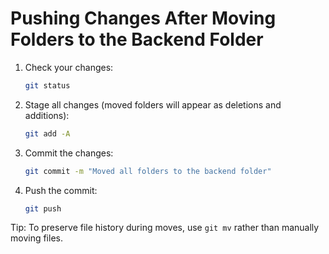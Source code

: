 # Pushing Changes After Moving Folders to the Backend Folder

1. Check your changes:
   ```bash
   git status
   ```
2. Stage all changes (moved folders will appear as deletions and additions):
   ```bash
   git add -A
   ```
3. Commit the changes:
   ```bash
   git commit -m "Moved all folders to the backend folder"
   ```
4. Push the commit:
   ```bash
   git push
   ```

Tip: To preserve file history during moves, use `git mv` rather than manually moving files.
